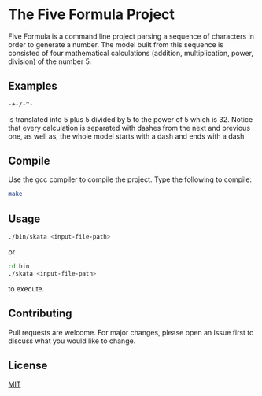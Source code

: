 # The Five Formula Project

Five Formula is a command line project parsing a sequence of characters in order to generate a number. The model built from this sequence is consisted of four mathematical calculations (addition, multiplication, power, division) of the number 5.

## Examples

```bash
-+-/-^-
```
is translated into 5 plus 5 divided by 5 to the power of 5 which is 32. Notice that every calculation is separated with dashes from the next and previous one, as well as, the whole model starts with a dash and ends with a dash

## Compile

Use the gcc compiler to compile the project. Type the following to compile:

```bash
make
```

## Usage

```bash
./bin/skata <input-file-path>
```
or
```bash
cd bin
./skata <input-file-path>
```

to execute.

## Contributing
Pull requests are welcome. For major changes, please open an issue first to discuss what you would like to change.

## License
[MIT](https://choosealicense.com/licenses/mit/)
